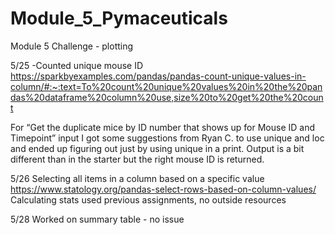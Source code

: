 # Module_5_Pymaceuticals
Module 5 Challenge - plotting

5/25
-Counted unique mouse ID
https://sparkbyexamples.com/pandas/pandas-count-unique-values-in-column/#:~:text=To%20count%20unique%20values%20in%20the%20pandas%20dataframe%20column%20use,size%20to%20get%20the%20count

For “Get the duplicate mice by ID number that shows up for Mouse ID and Timepoint” input I got some suggestions from Ryan C. to use unique and loc and ended up figuring out just by using unique in a print.  Output is a bit different than in the starter but the right mouse ID is returned.

5/26
Selecting all items in a column based on a specific value https://www.statology.org/pandas-select-rows-based-on-column-values/
Calculating stats used previous assignments, no outside resources

5/28
Worked on summary table - no issue
